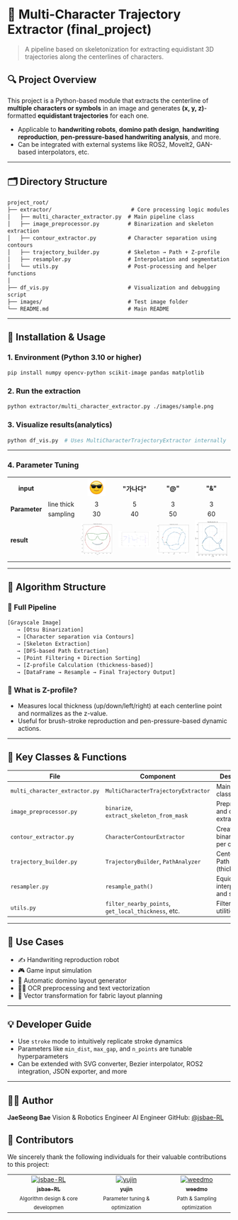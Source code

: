 # 🧠 Multi-Character Trajectory Extractor (final\_project)

> A pipeline based on skeletonization for extracting equidistant 3D trajectories along the centerlines of characters.

## 🔍 Project Overview

This project is a Python-based module that extracts the centerline of **multiple characters or symbols** in an image and generates **(x, y, z)**-formatted **equidistant trajectories** for each one.

* Applicable to **handwriting robots**, **domino path design**, **handwriting reproduction**, **pen-pressure-based handwriting analysis**, and more.
* Can be integrated with external systems like ROS2, MoveIt2, GAN-based interpolators, etc.

---

## 🗂️ Directory Structure

```
project_root/
├── extractor/                         # Core processing logic modules
│   ├── multi_character_extractor.py  # Main pipeline class
│   ├── image_preprocessor.py         # Binarization and skeleton extraction
│   ├── contour_extractor.py          # Character separation using contours
│   ├── trajectory_builder.py         # Skeleton → Path + Z-profile
│   ├── resampler.py                  # Interpolation and segmentation
│   └── utils.py                      # Post-processing and helper functions
│
├── df_vis.py                         # Visualization and debugging script
├── images/                           # Test image folder
└── README.md                         # Main README
```

---

## 🚀 Installation & Usage

### 1. Environment (Python 3.10 or higher)

```bash
pip install numpy opencv-python scikit-image pandas matplotlib
```

### 2. Run the extraction

```bash
python extractor/multi_character_extractor.py ./images/sample.png
```

### 3. Visualize results(analytics)

```bash
python df_vis.py  # Uses MultiCharacterTrajectoryExtractor internally
```

---

### 4. Parameter Tuning

<table>
  <tr>
    <th>input</th>
    <th></th>
    <th><img src="test/emoji.png" height="40"/></th>
    <th>"가나다"</th>
    <th>"@"</th>
    <th>"&"</th>
  </tr>
  <tr>
    <td rowspan="2"><b>Parameter</b></td>
    <td>line thick</td>
    <td align="center">3</td>
    <td align="center">5</td>
    <td align="center">3</td>
    <td align="center">3</td>
  </tr>
  <tr>
    <td align="center">sampling</td>
    <td align="center">30</td>
    <td align="center">40</td>
    <td align="center">50</td>
    <td align="center">60</td>
  </tr>
  <tr>
    <td><b>result</b></td>
    <td></td>
    <td><img src="result/emoji.png" width="80"/></td>
    <td><img src="result/result(가나다).png" width="80"/></td>
    <td><img src="result/at.png" width="80"/></td>
    <td><img src="result/and.png" width="80"/></td>
  </tr>
</table>

---

## 🧠 Algorithm Structure

### 🔸 Full Pipeline

```
[Grayscale Image]
   → [Otsu Binarization]
   → [Character separation via Contours]
   → [Skeleton Extraction]
   → [DFS-based Path Extraction]
   → [Point Filtering + Direction Sorting]
   → [Z-profile Calculation (thickness-based)]
   → [DataFrame → Resample → Final Trajectory Output]
```

### 🔸 What is Z-profile?

* Measures local thickness (up/down/left/right) at each centerline point and normalizes as the z-value.
* Useful for brush-stroke reproduction and pen-pressure-based dynamic actions.

---

## 🧰 Key Classes & Functions

| File                           | Component                                           | Description                             |
| ------------------------------ | --------------------------------------------------- | --------------------------------------- |
| `multi_character_extractor.py` | `MultiCharacterTrajectoryExtractor`                 | Main pipeline class                     |
| `image_preprocessor.py`        | `binarize`, `extract_skeleton_from_mask`            | Preprocessing and centerline extraction |
| `contour_extractor.py`         | `CharacterContourExtractor`                         | Creates binary masks per character      |
| `trajectory_builder.py`        | `TrajectoryBuilder`, `PathAnalyzer`                 | Centerline → Path + Z (thickness)       |
| `resampler.py`                 | `resample_path()`                                   | Equidistant interpolation and splitting |
| `utils.py`                     | `filter_nearby_points`, `get_local_thickness`, etc. | Filtering and utilities                 |

---

## 🤖 Use Cases

* ✍️ Handwriting reproduction robot
* 🎮 Game input simulation
* 🤖 Automatic domino layout generator
* 🧑‍🏫 OCR preprocessing and text vectorization
* 🧵 Vector transformation for fabric layout planning

---

## 💡 Developer Guide

* Use `stroke` mode to intuitively replicate stroke dynamics
* Parameters like `min_dist`, `max_gap`, and `n_points` are tunable hyperparameters
* Can be extended with SVG converter, Bezier interpolator, ROS2 integration, JSON exporter, and more

---

## 🙋‍♂️ Author

**JaeSeong Bae** &#x20;
Vision & Robotics Engineer &#x20;
AI Engineer &#x20;
GitHub: [@jsbae-RL](https://github.com/jsbae-RL)

## 👥 Contributors

We sincerely thank the following individuals for their valuable contributions to this project:

<table>
  <tr>
    <td align="center">
      <a href="https://github.com/jsbae-RL">
        <img src="https://github.com/jsbae-RL.png" width="150px;" alt="jsbae-RL"/><br />
        <sub><b>jsbae-RL</b></sub>
        </a><br />
        <sub>Algorithm design & core developmen</sub>
      </a>
    </td>
    <td align="center">
      <a href="https://github.com/yujin114">
        <img src="https://github.com/yujin114.png" width="150px;" alt="yujin"/><br />
        <sub><b>yujin</b></sub>
        </a><br />
        <sub>Parameter tuning & optimization</sub>
      </a>
            <td align="center">
      <a href="https://github.com/weedmo">
        <img src="https://github.com/weedmo.png" width="150px;" alt="weedmo"/><br />
        <sub><b>weedmo</b></sub>
        </a><br />
        <sub>Path & Sampling optimization</sub>
      </a>
    </td>